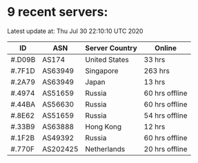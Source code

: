 # 9 recent servers:

Latest update at: Thu Jul 30 22:10:10 UTC 2020

| ID | ASN | Server Country | Online |
| -- | --- | -------------- | ------ |
| #.D09B | AS174 | United States | 33 hrs |
| #.7F1D | AS63949 | Singapore | 263 hrs |
| #.2A79 | AS63949 | Japan | 13 hrs |
| #.4974 | AS51659 | Russia | 60 hrs offline |
| #.44BA | AS56630 | Russia | 60 hrs offline |
| #.8E62 | AS51659 | Russia | 54 hrs offline |
| #.33B9 | AS63888 | Hong Kong | 12 hrs |
| #.1F2B | AS49392 | Russia | 60 hrs offline |
| #.770F | AS202425 | Netherlands | 20 hrs offline |

